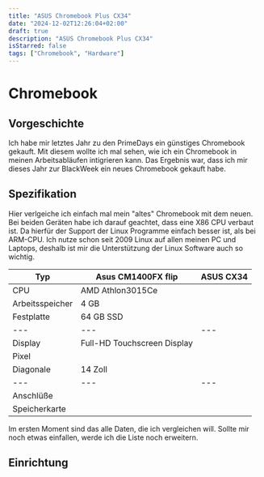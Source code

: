 ```yaml
---
title: "ASUS Chromebook Plus CX34"
date: "2024-12-02T12:26:04+02:00"
draft: true
description: "ASUS Chromebook Plus CX34"
isStarred: false
tags: ["Chromebook", "Hardware"]
---
```


# Chromebook

## Vorgeschichte

Ich habe mir letztes Jahr zu den PrimeDays ein günstiges Chromebook gekauft.
Mit diesem wollte ich mal sehen, wie ich ein Chromebook in meinen
Arbeitsabläufen intigrieren kann. Das Ergebnis war, dass ich mir dieses Jahr
zur BlackWeek ein neues Chromebook gekauft habe.

## Spezifikation

Hier verlgeiche ich einfach mal mein "altes" Chromebook mit dem neuen.
Bei beiden Geräten habe ich darauf geachtet, dass eine X86 CPU verbaut ist.
Da hierfür der Support der Linux Programme einfach besser ist, als bei ARM-CPU.
Ich nutze schon seit 2009 Linux auf allen meinen PC und Laptops, deshalb ist mir
die Unterstützung der Linux Software auch so wichtig.

| **Typ**         | Asus CM1400FX flip | ASUS CX34 |
| --------------- | ------------- | --------- |
| CPU             | AMD Athlon3015Ce|           |
| Arbeitsspeicher | 4 GB          |           |
| Festplatte      | 64 GB SSD     |           |
| ---             | ---           | ---       |
| Display         | Full-HD Touchscreen Display |           |
| Pixel           |               |           |
| Diagonale       | 14 Zoll       |           |
| ---             | ---           | ---       |
| Anschlüße       |               |           |
| Speicherkarte   |               |           |

Im ersten Moment sind das alle Daten, die ich vergleichen will.
Sollte mir noch etwas einfallen, werde ich die Liste noch erweitern.

## Einrichtung
